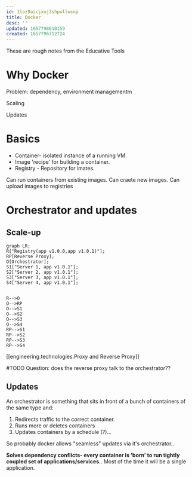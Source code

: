 ```yaml
---
id: 1loz9aicjxuj3shpwllwsnp
title: Docker
desc: ''
updated: 1657798610159
created: 1657796712724
---
```



These are rough notes from the Educative Tools

# Why Docker

Problem:
dependency, environment managementm

Scaling 

Updates



# Basics

* Container- isolated instance of a running VM.
* Image 'recipe' for building a container. 
* Registry - Repository for imates.


Can run containers from existing images.
Can craete new images.
Can upload images to registries


# Orchestrator and updates


## Scale-up


```mermaid
graph LR;
R["Registry(app v1.0.0,app v1.0.1)"];
RP[Reverse Proxy];
O[Orchestrator];
S1["Server 1, app v1.0.1"];
S2["Server 2, app v1.0.1"];
S3["Server 3, app v1.0.1"];
S4["Server 4, app v1.0.1"];


R-->O
O-->RP
O-->S1
O-->S2
O-->S3
O-->S4
RP-->S1
RP-->S2
RP-->S3
RP-->S4
```

[[engineering.technologies.Proxy and Reverse Proxy]]

#TODO Question: does the reverse proxy talk to the orchestrator??



## Updates

An orchestrator is something that sits in front of a bunch of containers of the same type and:
1. Redirects traffic to the correct container.
2. Runs more or deletes containers
3. Updates containers by a schedule (?)...

So probably docker allows "seamless" updates via it's orchestrator..


**Solves  dependency conflicts- every container is 'born' to run tightly coupled set of applications/services.**. Most of the time it will be a single application.



